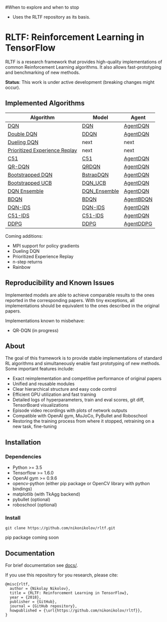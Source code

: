 #When to explore and when to stop
- Uses the RLTF repository as its basis.

# RLTF: Reinforcement Learning in TensorFlow
RLTF is a research framework that provides high-quality implementations of common Reinforcement Learning algorithms. It also allows fast-prototyping and benchmarking of new methods.

**Status**: This work is under active development (breaking changes might occur).

## Implemented Algorithms

| Algorithm                                                 | Model                                           | Agent                                  |
| ---                                                       | ---                                             | ---                                    |
| [DQN](https://www.nature.com/articles/nature14236)        | [DQN](rltf/models/dqn.py)                       | [AgentDQN](rltf/agents/dqn_agent.py)   |
| [Double DQN](https://arxiv.org/abs/1509.06461)            | [DDQN](rltf/models/ddqn.py)                     | [AgentDQN](rltf/agents/dqn_agent.py)   |
| [Dueling DQN](https://arxiv.org/abs/1511.06581)           | next                                            | next                                   |
| [Prioritized Experience Replay](https://arxiv.org/abs/1511.05952) | next                                    | next                                   |
| [C51](https://arxiv.org/abs/1707.06887)                   | [C51](rltf/models/c51.py)                       | [AgentDQN](rltf/agents/dqn_agent.py)   |
| [QR-DQN](https://arxiv.org/abs/1710.10044)                | [QRDQN](rltf/models/qr_dqn.py)                  | [AgentDQN](rltf/agents/dqn_agent.py)   |
| [Bootstrapped DQN](https://arxiv.org/pdf/1602.04621.pdf)  | [BstrapDQN](rltf/models/bstrap_dqn.py)          | [AgentDQN](rltf/agents/dqn_agent.py)   |
| [Bootstrapped UCB](https://arxiv.org/pdf/1706.01502.pdf)  | [DQN_UCB](rltf/models/dqn_ucb.py)               | [AgentDQN](rltf/agents/dqn_agent.py)   |
| [DQN Ensemble](https://arxiv.org/pdf/1706.01502.pdf)      | [DQN_Ensemble](rltf/models/dqn_ensemble.py)     | [AgentDQN](rltf/agents/dqn_agent.py)   |
| [BDQN](https://arxiv.org/abs/1802.04412)                  | [BDQN](rltf/models/bdqn.py)                     | [AgentBDQN](rltf/agents/dqn_agent.py)  |
| [DQN-IDS](https://arxiv.org/abs/1812.07544)               | [DQN-IDS](rltf/models/dqn_ids.py)               | [AgentDQN](rltf/agents/dqn_agent.py)   |
| [C51-IDS](https://arxiv.org/abs/1812.07544)               | [C51-IDS](rltf/models/c51_ids.py)               | [AgentDQN](rltf/agents/dqn_agent.py)   |
| [DDPG](https://arxiv.org/abs/1509.02971)                  | [DDPG](rltf/models/ddpg.py)                     | [AgentDDPG](rltf/agents/ddpg_agent.py) |
Coming additions:
 - MPI support for policy gradients
 - Dueling DQN
 - Prioritized Experience Replay
 - n-step returns
 - Rainbow


## Reproducibility and Known Issues
Implemented models are able to achieve comparable results to the ones reported
in the corresponding papers. With tiny exceptions, all implementations should be
equivalent to the ones described in the original papers.

Implementations known to misbehave:
- QR-DQN (in progress)


## About

The goal of this framework is to provide stable implementations of standard
RL algorithms and simultaneously enable fast prototyping of new methods.
Some important features include:
- Exact reimplementation and competitive performance of original papers
- Unified and reusable modules
- Clear hierarchical structure and easy code control
- Efficient GPU utilization and fast training
- Detailed logs of hyperparameters, train and eval scores, git diff, TensorBoard visualizations
- Episode video recordings with plots of network outputs
- Compatible with OpenAI gym, MuJoCo, PyBullet and Roboschool
- Restoring the training process from where it stopped, retraining on a new task, fine-tuning


## Installation

### Dependencies
- Python >= 3.5
- Tensorflow >= 1.6.0
- OpenAI gym >= 0.9.6
- opencv-python (either pip package or OpenCV library with python bindings)
- matplotlib (with TkAgg backend)
- pybullet (optional)
- roboschool (optional)

### Install
```
git clone https://github.com/nikonikolov/rltf.git
```
pip package coming soon

## Documentation
For brief documentation see [docs/](docs/).

If you use this repository for you research, please cite:
```
@misc{rltf,
  author = {Nikolay Nikolov},
  title = {RLTF: Reinforcement Learning in TensorFlow},
  year = {2018},
  publisher = {GitHub},
  journal = {GitHub repository},
  howpublished = {\url{https://github.com/nikonikolov/rltf}},
}
```
